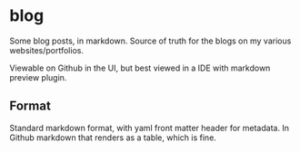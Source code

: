 # blog
Some blog posts, in markdown. Source of truth for the blogs on my various websites/portfolios.

Viewable on Github in the UI, but best viewed in a IDE with markdown preview plugin.

## Format
Standard markdown format, with yaml front matter header for metadata. In Github markdown that renders as a table, which is fine.
